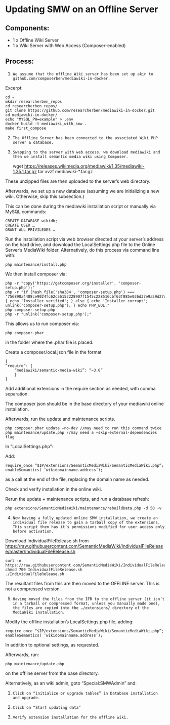 # Updating SMW on an Offline Server

 

## Components:

* 1 x Offline Wiki Server
* 1 x Wiki Server with Web Access (Composer-enabled)

 
## Process:

1.     We assume that the offline Wiki server has been set up akin to github.com/composerben/mediawiki-in-docker.

Excerpt:

    cd ~
    mkdir researcherben_repos
    cd researcherben_repos/
    git clone https://github.com/researcherben/mediawiki-in-docker.git
    cd mediawiki-in-docker/
    echo "MYSQL_PW=example" > .env
    docker build -t mediawiki_with_smw .
    make first_compose
 

2.     The Offline Server has been connected to the associated Wiki PHP server & database.

3.     Swapping to the server with web access, we download mediawiki and then we install semantic media wiki using Composer.

 

    wget https://releases.wikimedia.org/mediawiki/1.35/mediawiki-1.35.1.tar.gz
    tar xvzf mediawiki-*.tar.gz
 

These unzipped files are then uploaded to the server’s web directory.

 

Afterwards, we set up a new database (assuming we are initializing a new wiki. Otherwise, skip this subsection.)

This can be done during the mediawiki installation script or manually via MySQL commands:

    CREATE DATABASE wikidb;
    CREATE USER …
    GRANT ALL PRIVILEGES …

Run the installation script via web browser directed at your server’s address on the hard drive, and download the LocalSettings.php file to the Online Server’s MediaWiki folder. Alternatively, do this process via command line with:

    php maintenance/install.php


We then install composer via:

    php -r "copy('https://getcomposer.org/installer', 'composer-setup.php');"
    php -r "if (hash_file('sha384', 'composer-setup.php') === '756890a4488ce9024fc62c56153228907f1545c228516cbf63f885e036d37e9a59d27d63f46af1d4d07ee0f76181c7d3') { echo 'Installer verified'; } else { echo 'Installer corrupt'; unlink('composer-setup.php'); } echo PHP_EOL;"
    php composer-setup.php
    php -r "unlink('composer-setup.php');"

This allows us to run composer via:

    php composer.phar

in the folder where the .phar file is placed.

 

Create a composer.local.json file in the format

    {
    “require”: {
        “mediawiki/semantic-media-wiki”: “~3.0”
        }
    }

 

Add additional extensions in the require section as needed, with comma separation.

The composer json should be in the base directory of your mediawiki online installation.

 

Afterwards, run the update and maintenance scripts.

 

    php composer.phar update –no-dev //may need to run this command twice
    php maintenance/update.php //may need a –skip-external-dependencies flag

In “LocalSettings.php”: 

Add:

    require_once “$IP/extensions/SemanticMediaWiki/SemanticMediaWiki.php”;
    enableSemantics( ‘wikidomainname.address’);

as a call at the end of the file, replacing the domain name as needed.

Check and verify installation in the online wiki.

 

Rerun the update + maintenance scripts, and run a database refresh:

 

    php extensions/SemanticMediaWiki/maintenance/rebuildData.php -d 50 -v

 

4.     Now having a fully updated online SMW installation, we create an individual file release to gain a tarball copy of the extensions. This script then has it’s permissions modified for user access only before activation.

Download IndividualFileRelease.sh from https://raw.githubusercontent.com/SemanticMediaWiki/IndividualFileRelease/master/IndividualFileRelease.sh


    curl -o https://raw.githubusercontent.com/SemanticMediaWiki/IndividualFileRelease/master/IndividualFileRelease.sh
    chmod 700 IndividualFileRelease.sh
    ./IndividualFileRelease.sh


The resultant files from this are then moved to the OFFLINE server. This is not a compressed version.
 

5.     Having moved the files from the IFR to the offline server (it isn’t in a tarball or compressed format, unless you manually made one), the files are copied into the …/extensions/ directory of the MediaWiki installation.

 

Modify the offline installation’s LocalSettings.php file, adding:

    require_once “$IP/extensions/SemanticMediaWiki/SemanticMediaWiki.php”;
    enableSemantics( ‘wikidomainname.address’);

 

In addition to optional settings, as requested.

 

Afterwards, run:

    php maintenance/update.php

on the offline server from the base directory.

Alternatively, as an wiki admin, goto “Special:SMWAdmin” and:

1.     Click on “initialize or upgrade tables” in Database installation and upgrade.

2.     Click on “Start updating data”

 

6.     Verify extension installation for the offline wiki.

